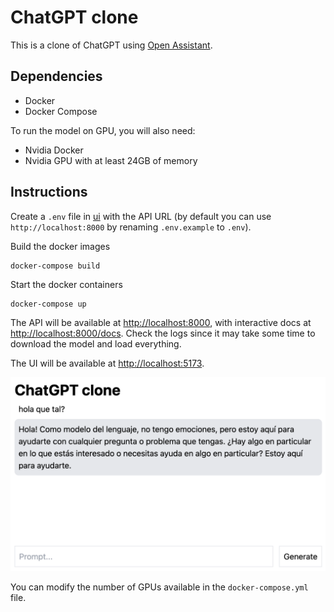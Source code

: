 # ChatGPT clone

This is a clone of ChatGPT using [Open Assistant](https://huggingface.co/OpenAssistant).

## Dependencies

- Docker
- Docker Compose

To run the model on GPU, you will also need:

- Nvidia Docker
- Nvidia GPU with at least 24GB of memory

## Instructions

Create a `.env` file in [ui](./ui) with the API URL (by default you can use `http://localhost:8000` by renaming `.env.example` to `.env`).

Build the docker images

```
docker-compose build
```

Start the docker containers

```
docker-compose up
```

The API will be available at [http://localhost:8000](http://localhost:8000), with interactive docs at [http://localhost:8000/docs](http://localhost:8000/docs). Check the logs since it may take some time to download the model and load everything.

The UI will be available at [http://localhost:5173](http://localhost:5173).

![pic](pic.png)

You can modify the number of GPUs available in the `docker-compose.yml` file.
